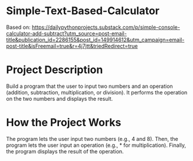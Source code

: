 # Simple-Text-Based-Calculator

Based on: https://dailypythonprojects.substack.com/p/simple-console-calculator-add-subtract?utm_source=post-email-title&publication_id=2286155&post_id=149914612&utm_campaign=email-post-title&isFreemail=true&r=4j7jtt&triedRedirect=true

# Project Description
Build a program that the user to input two numbers and an operation (addition, subtraction, multiplication, or division). It performs the operation on the two numbers and displays the result.

# How the Project Works
The program lets the user input two numbers (e.g., 4 and 8). Then, the program lets the user input an operation (e.g., * for multiplication). Finally, the program displays the result of the operation.
